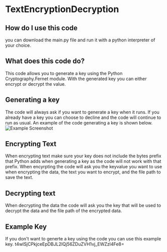 # TextEncryptionDecryption

## How do I use this code
you can download the main.py file and run it with a python interpreter of your choice. 

## What does this code do?
This code allows you to generate a key using the Python Cryptography.Fernet module.
With the generated key you can either encrypt or decrypt the value. 

## Generating a key
The code will always ask if you want to generate a key when it runs. If you already
have a key you can choose to decline and the code will continue to run as usual.
An example of the code generating a key is shown below.
![Example Screenshot](C:\Images\generatingKey.PNG)

## Encrypting Text
When encrypting text make sure your key does not include the bytes prefix that 
Python adds when generating a key as the code will not work with that prefix. 
When encyrpting the code will ask you the keyvalue you want to use when encrypting
the data, the text you want to encrypt, and the file path to save the text. 

## Decrypting text
When decrypting the data the code will ask you the key that will be used to decrypt
the data and the file path of the encrypted data.

## Example Key
If you don't want to generte a key using the code you can use this example key.
t4wlSjCPkjceEpDBJL2IQj56ZDuZVH1vj_EWZzl4Fe8=